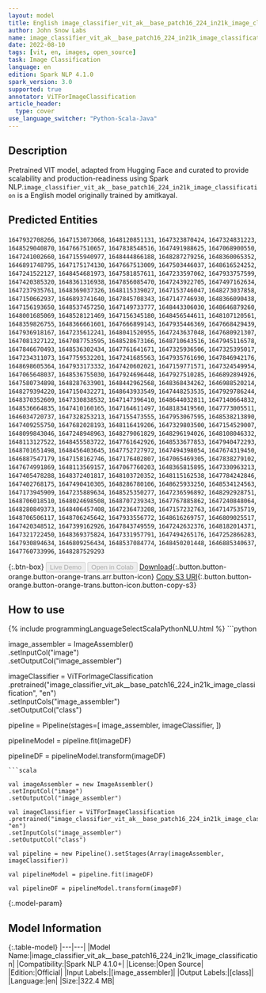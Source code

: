 ```yaml
---
layout: model
title: English image_classifier_vit_ak__base_patch16_224_in21k_image_classification ViTForImageClassification from amitkayal
author: John Snow Labs
name: image_classifier_vit_ak__base_patch16_224_in21k_image_classification
date: 2022-08-10
tags: [vit, en, images, open_source]
task: Image Classification
language: en
edition: Spark NLP 4.1.0
spark_version: 3.0
supported: true
annotator: ViTForImageClassification
article_header:
  type: cover
use_language_switcher: "Python-Scala-Java"
---
```


## Description

Pretrained VIT  model, adapted from Hugging Face and curated to provide scalability and production-readiness using Spark NLP.`image_classifier_vit_ak__base_patch16_224_in21k_image_classification` is a English model originally trained by amitkayal.


## Predicted Entities

`1647932708266`, `1647153073068`, `1648120851131`, `1647323870424`, `1647324831223`, `1648529040870`, `1647667510657`, `1647838548516`, `1647491988625`, `1647068900550`, `1647241002660`, `1647155940977`, `1648444866188`, `1648287279256`, `1648360065352`, `1646891748795`, `1647175174130`, `1647667513009`, `1647503446037`, `1648616524252`, `1647241522127`, `1648454681973`, `1647581857611`, `1647233597062`, `1647933757599`, `1647420385320`, `1648361316938`, `1647856085470`, `1647243922705`, `1647497162634`, `1647237935761`, `1648369037326`, `1648115339027`, `1647153746047`, `1648273037858`, `1647150662937`, `1646893741640`, `1647845708343`, `1647147746930`, `1648366090438`, `1647156193650`, `1648537457250`, `1647149733777`, `1648443306030`, `1648646879260`, `1648001685069`, `1648528121469`, `1647156345180`, `1648456544611`, `1648107120561`, `1648359826755`, `1648366661601`, `1647666899143`, `1647935446369`, `1647668429439`, `1647936918167`, `1647235612241`, `1648041520955`, `1647243637048`, `1647680921307`, `1647081327122`, `1647087753595`, `1648528673166`, `1648710643516`, `1647945116578`, `1647846670493`, `1648536302434`, `1647761641671`, `1647325936506`, `1647325395017`, `1647234311073`, `1647759532201`, `1647241685563`, `1647935761690`, `1647846942176`, `1648698605364`, `1647933173332`, `1647420602021`, `1647159771571`, `1647324549954`, `1647065648037`, `1648536755030`, `1647924696448`, `1647927510285`, `1646892894926`, `1647580734898`, `1648287633901`, `1648442962568`, `1648368434262`, `1646988520214`, `1648279394220`, `1647150432271`, `1648643933549`, `1647448253535`, `1647929786244`, `1648370352609`, `1647330838532`, `1647147396410`, `1648644032811`, `1647140664832`, `1648536664835`, `1647410160165`, `1647164611497`, `1648183419560`, `1647773005511`, `1646034720737`, `1647328253213`, `1647155473555`, `1647953067595`, `1648538213890`, `1647409255750`, `1647682028193`, `1648116419206`, `1647329803500`, `1647154529007`, `1648099843046`, `1647248948963`, `1648279061829`, `1648296194026`, `1648108046332`, `1648113127522`, `1648455583722`, `1647761642926`, `1648533677853`, `1647940472293`, `1648701651498`, `1648456403645`, `1647752727972`, `1647494398054`, `1647674319450`, `1646887547179`, `1647158162746`, `1647176402807`, `1647065469305`, `1647838279102`, `1647674991869`, `1648113569157`, `1647067760203`, `1648365815895`, `1647330963213`, `1647405478288`, `1648372401817`, `1648103720352`, `1648115162538`, `1647784242846`, `1647402768175`, `1647490410305`, `1648286780106`, `1648625933250`, `1648534124563`, `1647173945909`, `1647235889634`, `1648525350277`, `1647236596892`, `1648292928751`, `1648706018510`, `1648024698508`, `1648707239343`, `1647767885862`, `1647240848064`, `1648280849373`, `1648406457408`, `1647236473208`, `1647157232763`, `1647147535719`, `1648706506117`, `1648706245642`, `1647933556772`, `1648616269757`, `1646809025517`, `1647420348512`, `1647399162926`, `1647843749559`, `1647242632376`, `1648182014371`, `1647321722450`, `1648369375824`, `1647331957791`, `1647494265176`, `1647252866283`, `1647930894634`, `1646809256434`, `1648537084774`, `1648450201448`, `1646885340637`, `1647760733996`, `1648287529293`



{:.btn-box}
<button class="button button-orange" disabled>Live Demo</button>
<button class="button button-orange" disabled>Open in Colab</button>
[Download](https://s3.amazonaws.com/auxdata.johnsnowlabs.com/public/models/image_classifier_vit_ak__base_patch16_224_in21k_image_classification_en_4.1.0_3.0_1660167449128.zip){:.button.button-orange.button-orange-trans.arr.button-icon}
[Copy S3 URI](s3://auxdata.johnsnowlabs.com/public/models/image_classifier_vit_ak__base_patch16_224_in21k_image_classification_en_4.1.0_3.0_1660167449128.zip){:.button.button-orange.button-orange-trans.button-icon.button-copy-s3}

## How to use



<div class="tabs-box" markdown="1">
{% include programmingLanguageSelectScalaPythonNLU.html %}
```python

image_assembler = ImageAssembler() \
    .setInputCol("image") \
    .setOutputCol("image_assembler")

imageClassifier = ViTForImageClassification \
    .pretrained("image_classifier_vit_ak__base_patch16_224_in21k_image_classification", "en")\
    .setInputCols("image_assembler") \
    .setOutputCol("class")

pipeline = Pipeline(stages=[
    image_assembler,
    imageClassifier,
])

pipelineModel = pipeline.fit(imageDF)

pipelineDF = pipelineModel.transform(imageDF)
```
```scala

val imageAssembler = new ImageAssembler()
.setInputCol("image")
.setOutputCol("image_assembler")

val imageClassifier = ViTForImageClassification
.pretrained("image_classifier_vit_ak__base_patch16_224_in21k_image_classification", "en")
.setInputCols("image_assembler")
.setOutputCol("class")

val pipeline = new Pipeline().setStages(Array(imageAssembler, imageClassifier))

val pipelineModel = pipeline.fit(imageDF)

val pipelineDF = pipelineModel.transform(imageDF)

```
</div>

{:.model-param}
## Model Information

{:.table-model}
|---|---|
|Model Name:|image_classifier_vit_ak__base_patch16_224_in21k_image_classification|
|Compatibility:|Spark NLP 4.1.0+|
|License:|Open Source|
|Edition:|Official|
|Input Labels:|[image_assembler]|
|Output Labels:|[class]|
|Language:|en|
|Size:|322.4 MB|
